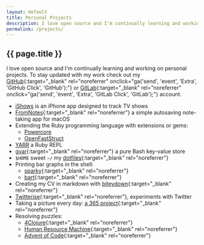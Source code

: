 ```yaml
---
layout: default
title: Personal Projects
description: I love open source and I'm continually learning and working on personal projects.
permalink: /projects/
---
```


## {{ page.title }}

I love open source and I'm continually learning and working on personal projects.
To stay updated with my work check out my [GitHub][1]{:target="_blank" rel="noreferrer" onclick="ga('send', 'event', 'Extra', 'GitHub Click', 'GitHub');"}
or [GitLab][17]{:target="_blank" rel="noreferrer" onclick="ga('send', 'event', 'Extra', 'GitLab Click', 'GitLab');"} account.

- [iShows][2] is an iPhone app designed to track TV shows
- [FromNotes][16]{:target="_blank" rel="noreferrer"} a simple autosaving note-taking app for macOS
- Extending the Ruby programming language with extensions or gems:
    - [Powercore][3]
    - [OpenFastStruct][4]
- [YARR][5] a Ruby REPL
- [gvar][10]{:target="_blank" rel="noreferrer"} a pure Bash key-value store
- `$HOME` sweet `~/` my [dotfiles][11]{:target="_blank" rel="noreferrer"}
- Printing bar graphs in the shell:
    - [sparky][6]{:target="_blank" rel="noreferrer"}
    - [bart][7]{:target="_blank" rel="noreferrer"}
- Creating my CV in markdown with [biteydown][9]{:target="_blank" rel="noreferrer"}
- [Twitterise][12]{:target="_blank" rel="noreferrer"}, experiments with Twitter
- Taking a picture every day: [a 365 project][8]{:target="_blank" rel="noreferrer"}
- Resolving puzzles:
    - [4Clojure][13]{:target="_blank" rel="noreferrer"}
    - [Human Resource Machine][14]{:target="_blank" rel="noreferrer"}
    - [Advent of Code][15]{:target="_blank" rel="noreferrer"}



[1]: https://github.com/arturoherrero
[2]: /ishows
[3]: /powercore/
[4]: /open-fast-struct/
[5]: /yarr-yet-another-ruby-repl/
[6]: https://github.com/arturoherrero/sparky
[7]: https://github.com/arturoherrero/bart
[8]: http://arturoherrero.github.io/theyearwemet/365/
[9]: https://github.com/arturoherrero/biteydown
[10]: https://github.com/arturoherrero/gvar
[11]: https://github.com/arturoherrero/dotfiles
[12]: https://github.com/arturoherrero/twitterise
[13]: https://github.com/arturoherrero/4clojure
[14]: https://github.com/arturoherrero/human-resource-machine
[15]: https://github.com/arturoherrero/advent-of-code
[16]: https://gitlab.com/arturoherrero/fromnotes
[17]: https://gitlab.com/arturoherrero
